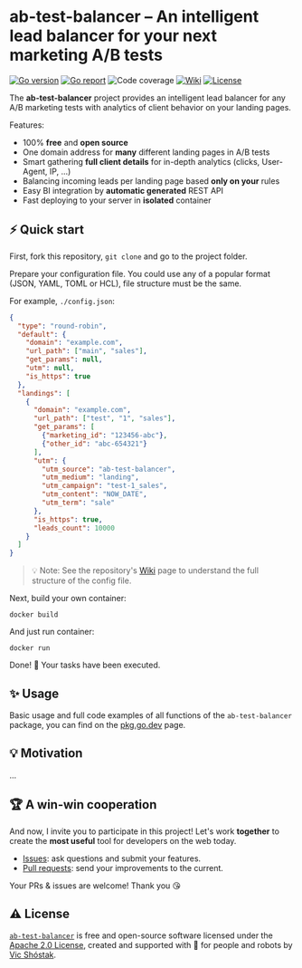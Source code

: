 # ab-test-balancer – An intelligent lead balancer for your next marketing A/B tests

[![Go version][go_version_img]][go_dev_url]
[![Go report][go_report_img]][go_report_url]
![Code coverage][go_code_coverage_img]
[![Wiki][wiki_img]][wiki_url]
[![License][license_img]][license_url]

The **ab-test-balancer** project provides an intelligent lead balancer for 
any A/B marketing tests with analytics of client behavior on your landing pages.

Features:

- 100% **free** and **open source**
- One domain address for **many** different landing pages in A/B tests
- Smart gathering **full client details** for in-depth analytics (clicks,
  User-Agent, IP, ...)
- Balancing incoming leads per landing page based **only on your** rules
- Easy BI integration by **automatic generated** REST API
- Fast deploying to your server in **isolated** container

## ⚡️ Quick start

First, fork this repository, `git clone` and go to the project folder.

Prepare your configuration file. You could use any of a popular format 
(JSON, YAML, TOML or HCL), file structure must be the same.

For example, `./config.json`:

```json
{
  "type": "round-robin",
  "default": {
    "domain": "example.com",
    "url_path": ["main", "sales"],
    "get_params": null,
    "utm": null,
    "is_https": true
  },
  "landings": [
    {
      "domain": "example.com",
      "url_path": ["test", "1", "sales"],
      "get_params": [
        {"marketing_id": "123456-abc"},
        {"other_id": "abc-654321"}
      ],
      "utm": {
        "utm_source": "ab-test-balancer",
        "utm_medium": "landing",
        "utm_campaign": "test-1_sales",
        "utm_content": "NOW_DATE",
        "utm_term": "sale"
      },
      "is_https": true,
      "leads_count": 10000
    }
  ]
}
```

> 💡 Note: See the repository's [Wiki][wiki_url] page to understand the full
> structure of the config file.

Next, build your own container:

```console
docker build
```

And just run container:

```console
docker run
```

Done! 🎉 Your tasks have been executed.

## ✨ Usage

Basic usage and full code examples of all functions of the `ab-test-balancer` 
package, you can find on the [pkg.go.dev][go_dev_url] page.

## 💡 Motivation

...

## 🏆 A win-win cooperation

And now, I invite you to participate in this project! Let's work **together** to
create the **most useful** tool for developers on the web today.

- [Issues][repo_issues_url]: ask questions and submit your features.
- [Pull requests][repo_pull_request_url]: send your improvements to the current.

Your PRs & issues are welcome! Thank you 😘

## ⚠️ License

[`ab-test-balancer`][repo_url] is free and open-source software licensed 
under the [Apache 2.0 License][license_url], created and supported with 🩵 
for people and robots by [Vic Shóstak][author].

[go_version_img]: https://img.shields.io/badge/Go-1.20+-00ADD8?style=for-the-badge&logo=go
[go_report_img]: https://img.shields.io/badge/Go_report-A+-success?style=for-the-badge&logo=none
[go_report_url]: https://goreportcard.com/report/github.com/koddr/ab-test-balancer
[go_code_coverage_img]: https://img.shields.io/badge/code_coverage-0%25-success?style=for-the-badge&logo=none
[go_dev_url]: https://pkg.go.dev/github.com/koddr/ab-test-balancer
[wiki_img]: https://img.shields.io/badge/docs-wiki_page-blue?style=for-the-badge&logo=none
[wiki_url]: https://github.com/koddr/ab-test-balancer/wiki
[license_img]: https://img.shields.io/badge/license-Apache_2.0-red?style=for-the-badge&logo=none
[license_url]: https://github.com/koddr/ab-test-balancer/blob/main/LICENSE
[repo_url]: https://github.com/koddr/ab-test-balancer
[repo_issues_url]: https://github.com/koddr/ab-test-balancer/issues
[repo_pull_request_url]: https://github.com/koddr/ab-test-balancer/pulls
[author]: https://github.com/koddr
